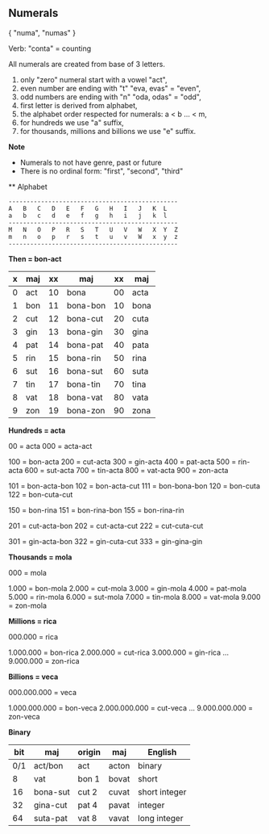 ## Numerals 

{ "numa", "numas" }

Verb: "conta" = counting

All numerals are created from base of 3 letters.


1. only "zero" numeral start with a vowel "act",
1. even number are ending with "t"  "eva, evas" = "even",
1. odd numbers are ending with "n"  "oda, odas" = "odd",
1. first letter is derived from alphabet,
1. the alphabet order respected for numerals: a < b ... < m,
1. for hundreds we use "a" suffix,
1. for thousands, millions and billions we use "e" suffix.

**Note** 

* Numerals to not have genre, past or future
* There is no ordinal form: "first", "second", "third"

** Alphabet

```
-----------------------------------------------
A   B   C   D   E   F   G   H   I   J   K  L
a   b   c   d   e   f   g   h   i   j   k  l
-----------------------------------------------
M   N   O   P   R   S   T   U   V   W   X  Y  Z
m   n   o   p   r   s   t   u   v   W   x  y  z
-----------------------------------------------
```

**Then = bon-act**

x | maj  | xx | maj      | xx | maj       
--|------|----|----------|----|--------
0 | act  | 10 | bona     | 00 | acta
1 | bon  | 11 | bona-bon | 10 | bona
2 | cut  | 12 | bona-cut | 20 | cuta
3 | gin  | 13 | bona-gin | 30 | gina 
4 | pat  | 14 | bona-pat | 40 | pata
5 | rin  | 15 | bona-rin | 50 | rina
6 | sut  | 16 | bona-sut | 60 | suta
7 | tin  | 17 | bona-tin | 70 | tina
8 | vat  | 18 | bona-vat | 80 | vata
9 | zon  | 19 | bona-zon | 90 | zona

**Hundreds = acta**

00  =  acta
000 =  acta-act

100 =  bon-acta
200 =  cut-acta
300 =  gin-acta
400 =  pat-acta
500 =  rin-acta
600 =  sut-acta
700 =  tin-acta
800 =  vat-acta
900 =  zon-acta

101 =  bon-acta-bon
102 =  bon-acta-cut
111 =  bon-bona-bon
120 =  bon-cuta
122 =  bon-cuta-cut

150 =  bon-rina
151 =  bon-rina-bon
155 =  bon-rina-rin

201 =  cut-acta-bon
202 =  cut-acta-cut
222 =  cut-cuta-cut

301 =  gin-acta-bon
322 =  gin-cuta-cut
333 =  gin-gina-gin

**Thousands = mola**

000 = mola

1.000 = bon-mola
2.000 = cut-mola
3.000 = gin-mola
4.000 = pat-mola
5.000 = rin-mola
6.000 = sut-mola
7.000 = tin-mola
8.000 = vat-mola
9.000 = zon-mola

**Millions  = rica**

000.000 = rica

1.000.000 = bon-rica
2.000.000 = cut-rica
3.000.000 = gin-rica
...
9.000.000 = zon-rica


**Billions = veca**

000.000.000   = veca

1.000.000.000 = bon-veca
2.000.000.000 = cut-veca
...
9.000.000.000 = zon-veca


**Binary**


bit | maj      |origin|maj    | English
----|----------|------|-------|----------------
0/1 | act/bon  |act   |acton  | binary
8   | vat      |bon 1 |bovat  | short
16  | bona-sut |cut 2 |cuvat  | short integer
32  | gina-cut |pat 4 |pavat  | integer
64  | suta-pat |vat 8 |vavat  | long integer




